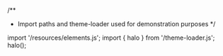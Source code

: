 <!--
type: template
name: header
-->
/**
 * Import paths and theme-loader used for demonstration purposes
 */

import '/resources/elements.js';
import { halo } from '/theme-loader.js';
halo();
